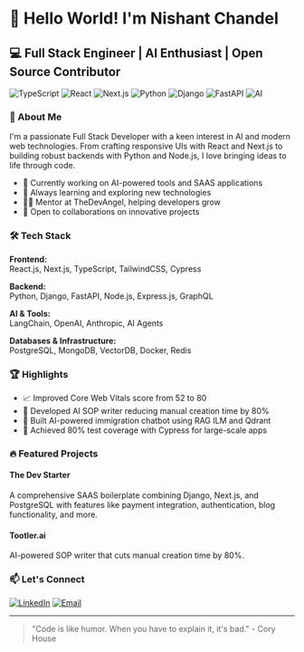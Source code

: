 # 👋 Hello World! I'm Nishant Chandel

## 💻 Full Stack Engineer | AI Enthusiast | Open Source Contributor

![TypeScript](https://img.shields.io/badge/TypeScript-007ACC?style=for-the-badge&logo=typescript&logoColor=white)
![React](https://img.shields.io/badge/React-20232A?style=for-the-badge&logo=react&logoColor=61DAFB)
![Next.js](https://img.shields.io/badge/Next.js-000000?style=for-the-badge&logo=next.js&logoColor=white)
![Python](https://img.shields.io/badge/Python-3776AB?style=for-the-badge&logo=python&logoColor=white)
![Django](https://img.shields.io/badge/Django-092E20?style=for-the-badge&logo=django&logoColor=white)
![FastAPI](https://img.shields.io/badge/FastAPI-009688?style=for-the-badge&logo=fastapi&logoColor=white)
![AI](https://img.shields.io/badge/AI-FF6F00?style=for-the-badge&logo=artificial-intelligence&logoColor=white)

### 🚀 About Me

I'm a passionate Full Stack Developer with a keen interest in AI and modern web technologies. From crafting responsive UIs with React and Next.js to building robust backends with Python and Node.js, I love bringing ideas to life through code.

- 🔭 Currently working on AI-powered tools and SAAS applications
- 🌱 Always learning and exploring new technologies
- 👨‍💻 Mentor at TheDevAngel, helping developers grow
- 🤝 Open to collaborations on innovative projects

### 🛠️ Tech Stack

**Frontend:**  
React.js, Next.js, TypeScript, TailwindCSS, Cypress

**Backend:**  
Python, Django, FastAPI, Node.js, Express.js, GraphQL

**AI & Tools:**  
LangChain, OpenAI, Anthropic, AI Agents

**Databases & Infrastructure:**  
PostgreSQL, MongoDB, VectorDB, Docker, Redis

### 🏆 Highlights

- 📈 Improved Core Web Vitals score from 52 to 80
- 🤖 Developed AI SOP writer reducing manual creation time by 80%
- 💼 Built AI-powered immigration chatbot using RAG ILM and Qdrant
- 🧪 Achieved 80% test coverage with Cypress for large-scale apps

### 🔥 Featured Projects

#### The Dev Starter
A comprehensive SAAS boilerplate combining Django, Next.js, and PostgreSQL with features like payment integration, authentication, blog functionality, and more.

#### Tootler.ai
AI-powered SOP writer that cuts manual creation time by 80%.

### 📫 Let's Connect

[![LinkedIn](https://img.shields.io/badge/LinkedIn-0077B5?style=for-the-badge&logo=linkedin&logoColor=white)](https://www.linkedin.com/in/inishantxchandel/)
[![Email](https://img.shields.io/badge/Email-D14836?style=for-the-badge&logo=gmail&logoColor=white)](mailto:nishantxchandel@gmail.com)

---

> "Code is like humor. When you have to explain it, it's bad." - Cory House
